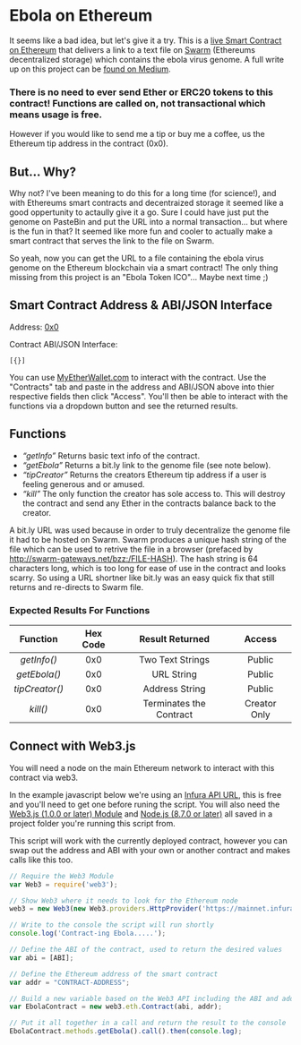 # Ebola on Ethereum
It seems like a bad idea, but let's give it a try. This is a [live Smart Contract on Ethereum]() that delivers a link to a text file on [Swarm](http://swarm-gateways.net/bzz:/theswarm.eth/) (Ethereums decentralized storage) which contains the ebola virus genome. A full write up on this project can be [found on Medium]().

### There is no need to ever send Ether or ERC20 tokens to this contract! Functions are called on, not transactional which means usage is free.

However if you would like to send me a tip or buy me a coffee, us the Ethereum tip address in the contract (0x0).

## But... Why?
Why not? I've been meaning to do this for a long time (for science!), and with Ethereums smart contracts and decentraized storage it seemed like a good oppertunity to actaully give it a go. Sure I could have just put the genome on PasteBin and put the URL into a normal transaction... but where is the fun in that? It seemed like more fun and cooler to actually make a smart contract that serves the link to the file on Swarm.

So yeah, now you can get the URL to a file containing the ebola virus genome on the Ethereum blockchain via a smart contract! The only thing missing from this project is an "Ebola Token ICO"... Maybe next time ;)

## Smart Contract Address & ABI/JSON Interface
Address: [0x0]()

Contract ABI/JSON Interface:

```[{}]```

You can use [MyEtherWallet.com](https://www.myetherwallet.com/#contracts) to interact with the contract. Use the "Contracts" tab and paste in the address and ABI/JSON above into thier respective fields then click "Access". You'll then be able to interact with the functions via a dropdown button and see the returned results.

## Functions
- *“getInfo”* Returns basic text info of the contract.
- *“getEbola”* Returns a bit.ly link to the genome file (see note below).
- *“tipCreator”* Returns the creators Ethereum tip address if a user is feeling generous and or amused.
- *“kill”* The only function the creator has sole access to. This will destroy the contract and send any Ether in the contracts balance back to the creator.

A bit.ly URL was used because in order to truly decentralize the genome file it had to be hosted on Swarm. Swarm produces a unique hash string of the file which can be used to retrive the file in a browser (prefaced by http://swarm-gateways.net/bzz:/FILE-HASH). The hash string is 64 characters long, which is too long for ease of use in the contract and looks scarry. So using a URL shortner like bit.ly was an easy quick fix that still returns and re-directs to Swarm file.

### Expected Results For Functions
| Function      | Hex Code      | Result Returned | Access        |
|:-------------:|:-------------:|:---------------:|:-------------:|
| *getInfo()*   | 0x0           | Two Text Strings | Public     |
| *getEbola()*  | 0x0           | URL String       | Public     |
| *tipCreator()* | 0x0          | Address String   | Public     |
| *kill()*      | 0x0           | Terminates the Contract | Creator Only |

## Connect with Web3.js
You will need a node on the main Ethereum network to interact with this contract via web3.

In the example javascript below we're using an [Infura API URL](https://infura.io/), this is free and you'll need to get one before runing the script. You will also need the [Web3.js (1.0.0 or later) Module](https://github.com/ethereum/web3.js/) and [Node.js (8.7.0 or later)](https://nodejs.org/en/) all saved in a project folder you're running this script from.

This script will work with the currently deployed contract, however you can swap out the address and ABI with your own or another contract and makes calls like this too.

``` javascript
// Require the Web3 Module
var Web3 = require('web3');

// Show Web3 where it needs to look for the Ethereum node
web3 = new Web3(new Web3.providers.HttpProvider('https://mainnet.infura.io/YOUR-API-TOKEN-HERE'));

// Write to the console the script will run shortly
console.log('Contract-ing Ebola.....');

// Define the ABI of the contract, used to return the desired values
var abi = [ABI];

// Define the Ethereum address of the smart contract
var addr = "CONTRACT-ADDRESS";

// Build a new variable based on the Web3 API including the ABI and address of the contract
var EbolaContract = new web3.eth.Contract(abi, addr);

// Put it all together in a call and return the result to the console
EbolaContract.methods.getEbola().call().then(console.log);
```
